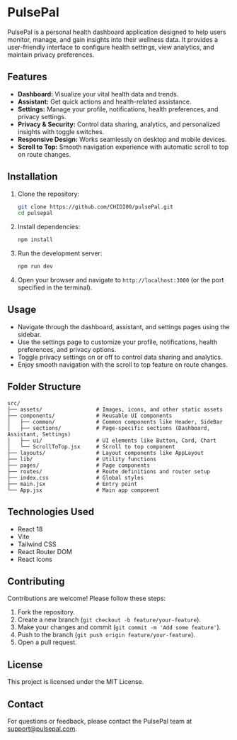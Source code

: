 # PulsePal

PulsePal is a personal health dashboard application designed to help users monitor, manage, and gain insights into their wellness data. It provides a user-friendly interface to configure health settings, view analytics, and maintain privacy preferences.

## Features

- **Dashboard:** Visualize your vital health data and trends.
- **Assistant:** Get quick actions and health-related assistance.
- **Settings:** Manage your profile, notifications, health preferences, and privacy settings.
- **Privacy & Security:** Control data sharing, analytics, and personalized insights with toggle switches.
- **Responsive Design:** Works seamlessly on desktop and mobile devices.
- **Scroll to Top:** Smooth navigation experience with automatic scroll to top on route changes.

## Installation

1. Clone the repository:

   ```bash
   git clone https://github.com/CHIDI00/pulsePal.git
   cd pulsepal
   ```

2. Install dependencies:

   ```bash
   npm install
   ```

3. Run the development server:

   ```bash
   npm run dev
   ```

4. Open your browser and navigate to `http://localhost:3000` (or the port specified in the terminal).

## Usage

- Navigate through the dashboard, assistant, and settings pages using the sidebar.
- Use the settings page to customize your profile, notifications, health preferences, and privacy options.
- Toggle privacy settings on or off to control data sharing and analytics.
- Enjoy smooth navigation with the scroll to top feature on route changes.

## Folder Structure

```
src/
├── assets/                 # Images, icons, and other static assets
├── components/             # Reusable UI components
│   ├── common/             # Common components like Header, SideBar
│   ├── sections/           # Page-specific sections (Dashboard, Assistant, Settings)
│   ├── ui/                 # UI elements like Button, Card, Chart
│   └── ScrollToTop.jsx     # Scroll to top component
├── layouts/                # Layout components like AppLayout
├── lib/                    # Utility functions
├── pages/                  # Page components
├── routes/                 # Route definitions and router setup
├── index.css               # Global styles
├── main.jsx                # Entry point
└── App.jsx                 # Main app component
```

## Technologies Used

- React 18
- Vite
- Tailwind CSS
- React Router DOM
- React Icons

## Contributing

Contributions are welcome! Please follow these steps:

1. Fork the repository.
2. Create a new branch (`git checkout -b feature/your-feature`).
3. Make your changes and commit (`git commit -m 'Add some feature'`).
4. Push to the branch (`git push origin feature/your-feature`).
5. Open a pull request.

## License

This project is licensed under the MIT License.

## Contact

For questions or feedback, please contact the PulsePal team at support@pulsepal.com.
